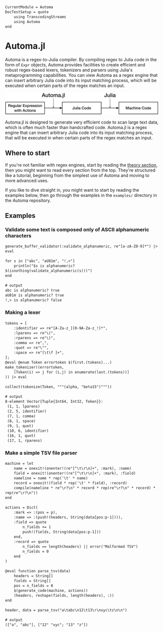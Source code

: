 ```@meta
CurrentModule = Automa
DocTestSetup = quote
    using TranscodingStreams
    using Automa
end
```

# Automa.jl
Automa is a regex-to-Julia compiler.
By compiling regex to Julia code in the form of `Expr` objects,
Automa provides facilities to create efficient and robust regex-based lexers, tokenizers and parsers using Julia's metaprogramming capabilities. 
You can view Automa as a regex engine that can insert arbitrary Julia code into its input matching process, which will be executed when certain parts of the regex matches an input.

![Schema of Automa.jl](figure/Automa.png)

Automa.jl is designed to generate very efficient code to scan large text data, which is often much faster than handcrafted code. 
Automa.jl is a regex engine that can insert arbitrary Julia code into its input matching process, that will be executed in when certain parts of the regex matches an input.

## Where to start
If you're not familiar with regex engines, start by reading the [theory section](theory.md),
then you might want to read every section from the top.
They're structured like a tutorial, beginning from the simplest use of Automa and moving to more advanced uses.

If you like to dive straight in, you might want to start by reading the examples below, then go through the examples in the `examples/` directory in the Automa repository.

## Examples
### Validate some text is composed only of ASCII alphanumeric characters
```jldoctest; output = false
generate_buffer_validator(:validate_alphanumeric, re"[a-zA-Z0-9]*") |> eval

for s in ["abc", "aU81m", "!,>"]
    println("$s is alphanumeric? $(isnothing(validate_alphanumeric(s)))")
end

# output
abc is alphanumeric? true
aU81m is alphanumeric? true
!,> is alphanumeric? false
```

### Making a lexer
```jldoctest; output = false
tokens = [
    :identifier => re"[A-Za-z_][0-9A-Za-z_!]*",
    :lparens => re"\(",
    :rparens => re"\)",
    :comma => re",",
    :quot => re"\"",
    :space => re"[\t\f ]+",
];
@eval @enum Token errortoken $(first.(tokens)...)
make_tokenizer((errortoken, 
    [Token(i) => j for (i,j) in enumerate(last.(tokens))]
)) |> eval

collect(tokenize(Token, """(alpha, "beta15")"""))

# output
8-element Vector{Tuple{Int64, Int32, Token}}:
 (1, 1, lparens)
 (2, 5, identifier)
 (7, 1, comma)
 (8, 1, space)
 (9, 1, quot)
 (10, 6, identifier)
 (16, 1, quot)
 (17, 1, rparens)
```

### Make a simple TSV file parser
```jldoctest; output = false
machine = let
    name = onexit!(onenter!(re"[^\t\r\n]+", :mark), :name)
    field = onexit!(onenter!(re"[^\t\r\n]+", :mark), :field)
    nameline = name * rep('\t' * name)
    record = onexit!(field * rep('\t' * field), :record)
    compile(nameline * re"\r?\n" * record * rep(re"\r?\n" * record) * rep(re"\r?\n"))
end

actions = Dict(
    :mark => :(pos = p),
    :name => :(push!(headers, String(data[pos:p-1]))),
    :field => quote
        n_fields += 1
        push!(fields, String(data[pos:p-1]))
    end,
    :record => quote
        n_fields == length(headers) || error("Malformed TSV")
        n_fields = 0
    end
)

@eval function parse_tsv(data)
    headers = String[]
    fields = String[]
    pos = n_fields = 0
    $(generate_code(machine, actions))
    (headers, reshape(fields, length(headers), :))
end

header, data = parse_tsv("a\tabc\n12\t13\r\nxyc\tz\n\n")

# output
(["a", "abc"], ["12" "xyc"; "13" "z"])
```
